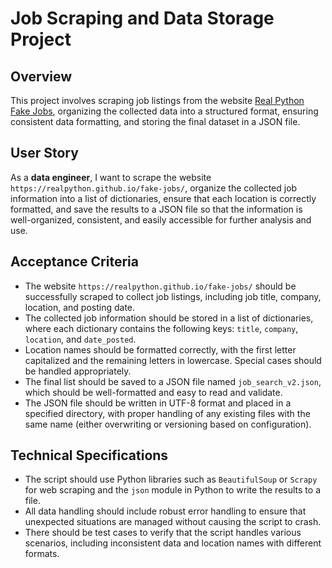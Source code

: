 # Job Scraping and Data Storage Project

## Overview

This project involves scraping job listings from the website [Real Python Fake Jobs](https://realpython.github.io/fake-jobs/), organizing the collected data into a structured format, ensuring consistent data formatting, and storing the final dataset in a JSON file.

## User Story

As a **data engineer**, I want to scrape the website `https://realpython.github.io/fake-jobs/`, organize the collected job information into a list of dictionaries, ensure that each location is correctly formatted, and save the results to a JSON file so that the information is well-organized, consistent, and easily accessible for further analysis and use.

## Acceptance Criteria

- The website `https://realpython.github.io/fake-jobs/` should be successfully scraped to collect job listings, including job title, company, location, and posting date.
- The collected job information should be stored in a list of dictionaries, where each dictionary contains the following keys: `title`, `company`, `location`, and `date_posted`.
- Location names should be formatted correctly, with the first letter capitalized and the remaining letters in lowercase. Special cases should be handled appropriately.
- The final list should be saved to a JSON file named `job_search_v2.json`, which should be well-formatted and easy to read and validate.
- The JSON file should be written in UTF-8 format and placed in a specified directory, with proper handling of any existing files with the same name (either overwriting or versioning based on configuration).

## Technical Specifications

- The script should use Python libraries such as `BeautifulSoup` or `Scrapy` for web scraping and the `json` module in Python to write the results to a file.
- All data handling should include robust error handling to ensure that unexpected situations are managed without causing the script to crash.
- There should be test cases to verify that the script handles various scenarios, including inconsistent data and location names with different formats.



